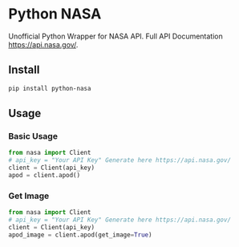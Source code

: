 # Python NASA
Unofficial Python Wrapper for NASA API. Full API Documentation https://api.nasa.gov/.

## Install
```bash
pip install python-nasa
```

## Usage

### Basic Usage
```python
from nasa import Client
# api_key = "Your API Key" Generate here https://api.nasa.gov/
client = Client(api_key)
apod = client.apod()
```
### Get Image
```python
from nasa import Client
# api_key = "Your API Key" Generate here https://api.nasa.gov/
client = Client(api_key)
apod_image = client.apod(get_image=True)
```

